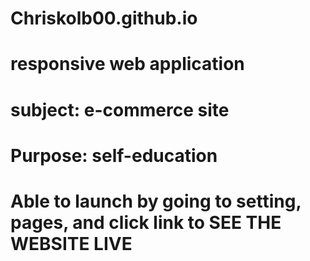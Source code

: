 # Chriskolb00.github.io
# responsive web application
# subject: e-commerce site 
# Purpose: self-education
# Able to launch by going to setting, pages, and click link to SEE THE WEBSITE LIVE
